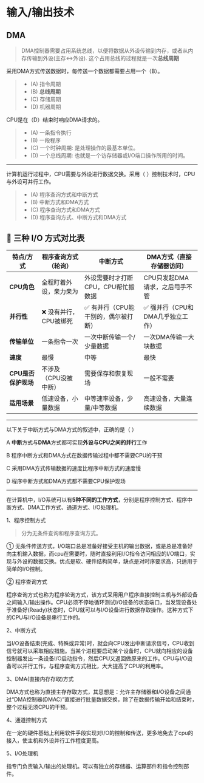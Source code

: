 # 输入/输出技术

## DMA

> DMA控制器需要占用系统总线，以便将数据从外设传输到内存，或者从内存传输到外设(主存<->外设). 这个占用总线的过程就是一次**总线周期**

采用DMA方式传送数据时，每传送一个数据都需要占用一个（B）。

> - (A) 指令周期
> - (B) **总线周期**
> - (C) 存储周期
> - (D) 机器周期

CPU是在（D）结束时响应DMA请求的。

> - (A) 一条指令执行
> - (B) 一段程序
> - (C) 一个时钟周期: 是处理操作的最基本单位。
> - (D) 一个总线周期: 也就是一个访存储器或I/O端口操作所用的时间。

---

计算机运行过程中，CPU需要与外设进行数据交换。采用（ ）控制技术时，CPU与外设可并行工作。

> - (A) 程序查询方式和中断方式
> - (B) 中断方式和DMA方式
> - (C) 程序查询方式和DMA方式
> - (D) 程序查询方式、中断方式和DMA方式

## 🔹 三种 I/O 方式对比表

| 特点/方式           | 程序查询方式（轮询）   | 中断方式                            | DMA方式（直接存储器访问）        |
| ------------------- | ---------------------- | ----------------------------------- | -------------------------------- |
| **CPU角色**         | 全程盯着外设，亲力亲为 | 外设需要时才打断 CPU，CPU帮忙搬数据 | CPU只发起DMA请求，之后甩手不管   |
| **并行性**          | ❌ 没有并行，CPU被绑死  | ✅ 有并行（CPU能干别的，偶尔被打断） | ✅ 强并行（CPU和DMA几乎独立工作） |
| **传输单位**        | 一条指令一次           | 一次中断传输一个/少量数据           | 一次DMA传输一大块数据            |
| **速度**            | 最慢                   | 中等                                | 最快                             |
| **CPU是否保护现场** | 不涉及（CPU没被中断）  | 需要保存和恢复现场                  | 一般不需要                       |
| **适用场景**        | 低速设备，小量数据     | 中等速率设备，少量/中等数据         | 高速设备，大量连续数据           |

---

以下关于中断方式与DMA方式的叙述中，正确的是（ ）

 A **中断**方式与**DMA**方式都可实现**外设与CPU之间的并行**工作

 B 程序中断方式和DMA方式在数据传输过程中都不需要CPU的干预

 C 采用DMA方式传输数据的速度比程序中断方式的速度慢

 D 程序中断方式和DMA方式都不需要CPU保护现场

---

在计算机中，I/O系统可以有**5种不同的工作方式**，分别是程序控制方式、程序中断方式、DMA工作方式、通道方式、I/O处理机。

1、程序控制方式

> 分为无条件查询和程序查询方式。

① 无条件传送方式，I/O端口总是准备好接受主机的输出数据，或是总是准备好向主机输入数据，而cpu在需要时，随时直接利用I/O指令访问相应的I/O端口，实现与外设的数据交换。优点是软、硬件结构简单，缺点是对时序要求高，只适用于简单的I/O控制。

② 程序查询方式

程序查询方式也称为程序轮询方式，该方式采用用户程序直接控制主机与外部设备之间输入/输出操作。CPU必须不停地循环测试I/O设备的状态端口，当发现设备处于准备好(Ready)状态时，CPU就可以与I/O设备进行数据存取操作。这种方式下的CPU与I/O设备是串行工作的。

2、中断方式

当I/O设备结束(完成、特殊或异常)时，就会向CPU发出中断请求信号，CPU收到信号就可以采取相应措施。当某个进程要启动某个设备时，CPU就向相应的设备控制器发出一条设备I/O启动指令，然后CPU又返回做原来的工作。CPU与I/O设备可以并行工作，与程序查询方式相比，大大提高了CPU的利用率。

3、DMA(直接内存存取)方式

DMA方式也称为直接主存存取方式，其思想是：允许主存储器和I/O设备之间通过“DMA控制器(DMAC)”直接进行批量数据交换，除了在数据传输开始和结束时，整个过程无须CPU的干预。

4、通道控制方式

在一定的硬件基础上利用软件手段实现对I/O的控制和传送，更多地免去了cpu的接入，使主机和外设并行工作程度更高。

5、I/O处理机

指专门负责输入/输出的处理机。可以有独立的存储器、运算部件和指令控制部件。
